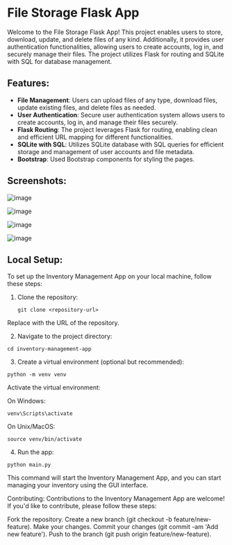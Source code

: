 # File Storage Flask App

Welcome to the File Storage Flask App! This project enables users to store, download, update, and delete files of any kind. Additionally, it provides user authentication functionalities, allowing users to create accounts, log in, and securely manage their files. The project utilizes Flask for routing and SQLite with SQL for database management.

## Features:

- **File Management**: Users can upload files of any type, download files, update existing files, and delete files as needed.
- **User Authentication**: Secure user authentication system allows users to create accounts, log in, and manage their files securely.
- **Flask Routing**: The project leverages Flask for routing, enabling clean and efficient URL mapping for different functionalities.
- **SQLite with SQL**: Utilizes SQLite database with SQL queries for efficient storage and management of user accounts and file metadata.
- **Bootstrap**: Used Bootstrap components for styling the pages. 

## Screenshots:

![image](https://github.com/Sarthak-Oza/File-Storage-Flask-App/assets/68885011/4e66b7ac-d313-487a-a8d6-f54d2e013123)

![image](https://github.com/Sarthak-Oza/File-Storage-Flask-App/assets/68885011/06247bd1-8020-4759-b2e9-caa691623323)

![image](https://github.com/Sarthak-Oza/File-Storage-Flask-App/assets/68885011/d6002ccd-32c0-45ee-9bdc-51905051e8fe)

![image](https://github.com/Sarthak-Oza/File-Storage-Flask-App/assets/68885011/101e43b9-d975-4185-b4a7-d28740b134f8)


## Local Setup:

To set up the Inventory Management App on your local machine, follow these steps:

1. Clone the repository:

   ```
   git clone <repository-url>
   ```
Replace <repository-url> with the URL of the repository.

2. Navigate to the project directory:
```
cd inventory-management-app
```

3. Create a virtual environment (optional but recommended):
```
python -m venv venv
```
Activate the virtual environment:

On Windows:
```
venv\Scripts\activate
```
On Unix/MacOS:
```
source venv/bin/activate
```

4. Run the app:
```
python main.py
```
This command will start the Inventory Management App, and you can start managing your inventory using the GUI interface.

Contributing:
Contributions to the Inventory Management App are welcome! If you'd like to contribute, please follow these steps:

Fork the repository.
Create a new branch (git checkout -b feature/new-feature).
Make your changes.
Commit your changes (git commit -am 'Add new feature').
Push to the branch (git push origin feature/new-feature).
